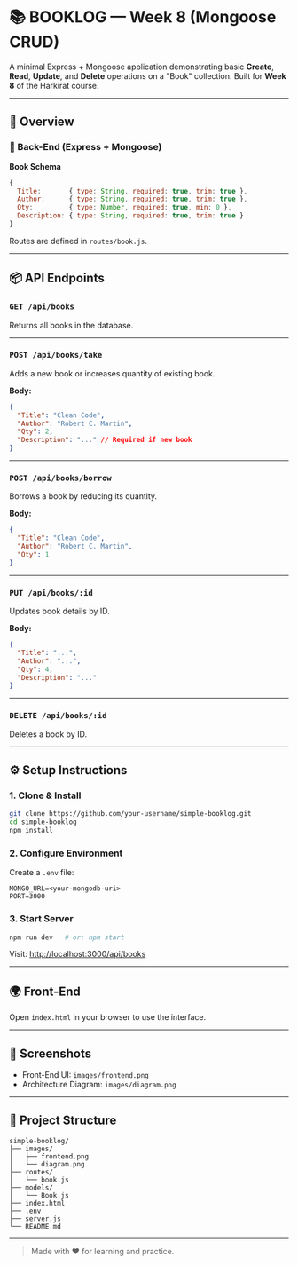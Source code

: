 


# 📚 BOOKLOG — Week 8 (Mongoose CRUD)

A minimal Express + Mongoose application demonstrating basic **Create**, **Read**, **Update**, and **Delete** operations on a "Book" collection. Built for **Week 8** of the Harkirat course.

---

## 🚀 Overview

### 🔧 Back-End (Express + Mongoose)

**Book Schema**
```js
{
  Title:       { type: String, required: true, trim: true },
  Author:      { type: String, required: true, trim: true },
  Qty:         { type: Number, required: true, min: 0 },
  Description: { type: String, required: true, trim: true }
}
````

Routes are defined in `routes/book.js`.

---

## 📦 API Endpoints

### `GET /api/books`

Returns all books in the database.

---

### `POST /api/books/take`

Adds a new book or increases quantity of existing book.

**Body:**

```json
{
  "Title": "Clean Code",
  "Author": "Robert C. Martin",
  "Qty": 2,
  "Description": "..." // Required if new book
}
```

---

### `POST /api/books/borrow`

Borrows a book by reducing its quantity.

**Body:**

```json
{
  "Title": "Clean Code",
  "Author": "Robert C. Martin",
  "Qty": 1
}
```

---

### `PUT /api/books/:id`

Updates book details by ID.

**Body:**

```json
{
  "Title": "...",
  "Author": "...",
  "Qty": 4,
  "Description": "..."
}
```

---

### `DELETE /api/books/:id`

Deletes a book by ID.

---

## ⚙️ Setup Instructions

### 1. Clone & Install

```bash
git clone https://github.com/your-username/simple-booklog.git
cd simple-booklog
npm install
```

### 2. Configure Environment

Create a `.env` file:

```env
MONGO_URL=<your-mongodb-uri>
PORT=3000
```

### 3. Start Server

```bash
npm run dev   # or: npm start
```

Visit: [http://localhost:3000/api/books](http://localhost:3000/api/books)

---

## 🌍 Front-End

Open `index.html` in your browser to use the interface.

---

## 📸 Screenshots

* Front-End UI: `images/frontend.png`
* Architecture Diagram: `images/diagram.png`

---

## 📁 Project Structure

```
simple-booklog/
├── images/
│   ├── frontend.png
│   └── diagram.png
├── routes/
│   └── book.js
├── models/
│   └── Book.js
├── index.html
├── .env
├── server.js
└── README.md
```

---

> Made with ❤️ for learning and practice.


